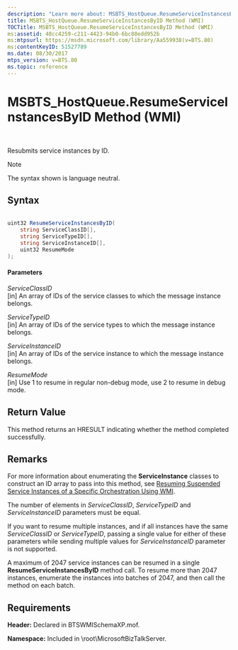 ```yaml
---
description: "Learn more about: MSBTS_HostQueue.ResumeServiceInstancesByID Method (WMI)"
title: MSBTS_HostQueue.ResumeServiceInstancesByID Method (WMI)
TOCTitle: MSBTS_HostQueue.ResumeServiceInstancesByID Method (WMI)
ms:assetid: 48cc4259-c211-4423-94b0-6bc88edd952b
ms:mtpsurl: https://msdn.microsoft.com/library/Aa559938(v=BTS.80)
ms:contentKeyID: 51527789
ms.date: 08/30/2017
mtps_version: v=BTS.80
ms.topic: reference
---
```


# MSBTS\_HostQueue.ResumeServiceInstancesByID Method (WMI)

 

Resubmits service instances by ID.


> [!NOTE]
> <P>The syntax shown is language neutral.</P>



## Syntax

```C#
  
uint32 ResumeServiceInstancesByID(  
    string ServiceClassID[],  
    string ServiceTypeID[],  
    string ServiceInstanceID[],  
    uint32 ResumeMode  
);  
```

#### Parameters

*ServiceClassID*  
\[in\] An array of IDs of the service classes to which the message instance belongs.

*ServiceTypeID*  
\[in\] An array of IDs of the service types to which the message instance belongs.

*ServiceInstanceID*  
\[in\] An array of IDs of the service instance to which the message instance belongs.

*ResumeMode*  
\[in\] Use 1 to resume in regular non-debug mode, use 2 to resume in debug mode.

## Return Value

This method returns an HRESULT indicating whether the method completed successfully.

## Remarks

For more information about enumerating the **ServiceInstance** classes to construct an ID array to pass into this method, see [Resuming Suspended Service Instances of a Specific Orchestration Using WMI](resuming-suspended-service-instances-of-a-specific-orchestration-using-wmi.md).

The number of elements in *ServiceClassID*, *ServiceTypeID* and *ServiceInstanceID* parameters must be equal.

If you want to resume multiple instances, and if all instances have the same *ServiceClassID* or *ServiceTypeID*, passing a single value for either of these parameters while sending multiple values for *ServiceInstanceID* parameter is not supported.

A maximum of 2047 service instances can be resumed in a single **ResumeServiceInstancesByID** method call. To resume more than 2047 instances, enumerate the instances into batches of 2047, and then call the method on each batch.

## Requirements

**Header:** Declared in BTSWMISchemaXP.mof.

**Namespace:** Included in \\root\\MicrosoftBizTalkServer.

